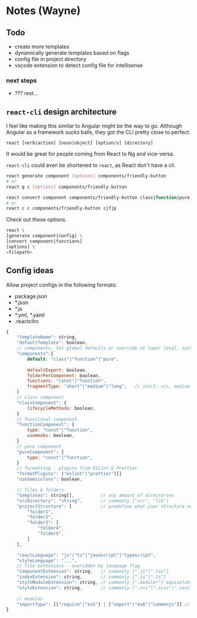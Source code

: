 # Notes (Wayne)

## Todo
+ create more templates
+ dynamically generate templates based on flags
+ config file in project directory
+ vscode extension to detect config file for intellisense

### next steps
+ ??? rest...

## `react-cli` design architecture

I feel like making this similar to Angular might be the way to go.
Although Angular as a framework sucks balls,
they got the CLI pretty close to perfect.

`react [verb|action] [noun|object] [option/s] [directory]`

It would be great for people coming from React to Ng and vice-versa. 

`react-cli` could even be shortened to `react`, as React don't have a cli.

``` bash
react generate component [options] components/friendly-button
# or
react g c [options] components/friendly-button

react convert component components/friendly-button class|function|pure
# or
react c c components/friendly-button c|f|p
```

Check out these options.
``` bash
react \
[generate component|config] \ 
[convert component|functions]
[options] \
<filepath>

```
## Config ideas

Allow project configs in the following formats:
+ package.json
+ *.json
+ *.js
+ *.yml, *.yaml
+ .reactclirc

``` jsx
{
    "templateName": string,
    "defaultTemplate": boolean,
    // components. Set global defaults or override at lower level, such as `classComponent:{ setting: value}`
    "components":{
        default: "class"|"function"|"pure", 
        
        defaultExport: boolean,
        folderPerComponent: boolean,
        functions: "const"|"function",
        fragmentType: "short"|"medium"|"long",   // short: </>, medium: <Fragment/>, long: <React.Fragment />
    }
    // class component
    "classComponent": {
        lifecycleMethods: boolean,
    }    
    // functional component
    "functionComponent": {
        type: "const"|"function",
        useHooks: boolean,
    }
    // pure component
    "pureComponent": {
        type: "const"|"function",
    }
    // formatting - plugins from ESlint & Prettier 
    "formatPlugins": ("eslint"|"prettier")[]
    "useSemicolons": boolean,

    // files & folders
    "templates": string[],          // any amount of directories
    "srcDirectory": "string",       // commonly ["src", "lib"]
    "projectStructure": [           // predefine what your structure normally looks like for poject starts
        "folder1",
        "folder2",
        "folder3": [
            "folder4",
            "folder5",
        ]
    ],

    "reactLanguage": "js"|"ts"|"javascript"|"typescript",
    "styleLanguage": "...",
    // file extensions - overidden by language flag
    "componentExtension": string,   // commonly [".js"|".tsx"]
    "indexExtension": string,       // commonly [".js"|".ts"]   
    "styleModuleExtension": string, // commonly [".module*"] equivelant to "*.module.css"
    "styleExtension": string,       // commonly [".css"|".scss"|".sass"]
    
    // modules
    "importType": [["require"|"es5"] | ["import"|"es6"|"commonjs"]] // require() or import
}
```